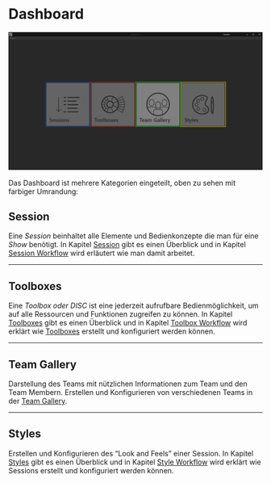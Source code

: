 # Dashboard 



![Placeholder](img/Root_Overview.PNG) 



Das Dashboard ist mehrere Kategorien eingeteilt, oben zu sehen mit farbiger Umrandung: 



## Session 



Eine *Session* beinhaltet alle Elemente und Bedienkonzepte die man für eine *Show* benötigt. In Kapitel [Session](sessions.md) gibt es einen Überblick und in Kapitel [Session Workflow](sessionworkflow.md) wird erläutert wie man damit arbeitet. 


***
## Toolboxes 



Eine *Toolbox oder DISC* ist eine jederzeit aufrufbare Bedienmöglichkeit, um auf alle Ressourcen und Funktionen zugreifen zu können. In Kapitel [Toolboxes](toolbox.md) gibt es einen Überblick und in Kapitel [Toolbox Workflow](toolboxworkflow.md) wird erklärt wie [Toolboxes](toolbox.md) erstellt und konfiguriert werden können. 


***
## Team Gallery 



Darstellung des Teams mit nützlichen Informationen zum Team und den Team Membern. Erstellen und Konfigurieren von verschiedenen Teams in der [Team Gallery](teamgallery.md). 


***
## Styles 



Erstellen und Konfigurieren des “Look and Feels” einer Session. In Kapitel [Styles](styles.md) gibt es einen Überblick und in Kapitel [Style Workflow](styleworkflow.md) wird erklärt wie Sessions erstellt und konfiguriert werden können. 
